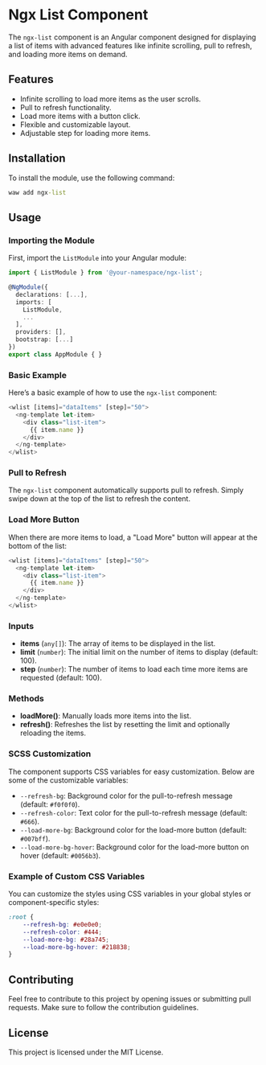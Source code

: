 # Ngx List Component

The `ngx-list` component is an Angular component designed for displaying a list of items with advanced features like infinite scrolling, pull to refresh, and loading more items on demand.

## Features

-   Infinite scrolling to load more items as the user scrolls.
-   Pull to refresh functionality.
-   Load more items with a button click.
-   Flexible and customizable layout.
-   Adjustable step for loading more items.

## Installation

To install the module, use the following command:

```cmd
waw add ngx-list
```

## Usage

### Importing the Module

First, import the `ListModule` into your Angular module:

```Typescript
import { ListModule } from '@your-namespace/ngx-list';

@NgModule({
  declarations: [...],
  imports: [
    ListModule,
    ...
  ],
  providers: [],
  bootstrap: [...]
})
export class AppModule { }
```

### Basic Example

Here’s a basic example of how to use the `ngx-list` component:

```Typescript
<wlist [items]="dataItems" [step]="50">
  <ng-template let-item>
    <div class="list-item">
      {{ item.name }}
    </div>
  </ng-template>
</wlist>
```

### Pull to Refresh

The `ngx-list` component automatically supports pull to refresh. Simply swipe down at the top of the list to refresh the content.

### Load More Button

When there are more items to load, a "Load More" button will appear at the bottom of the list:

```Typescript
<wlist [items]="dataItems" [step]="50">
  <ng-template let-item>
    <div class="list-item">
      {{ item.name }}
    </div>
  </ng-template>
</wlist>
```

### Inputs

-   **items** (`any[]`): The array of items to be displayed in the list.
-   **limit** (`number`): The initial limit on the number of items to display (default: 100).
-   **step** (`number`): The number of items to load each time more items are requested (default: 100).

### Methods

-   **loadMore()**: Manually loads more items into the list.
-   **refresh()**: Refreshes the list by resetting the limit and optionally reloading the items.

### SCSS Customization

The component supports CSS variables for easy customization. Below are some of the customizable variables:

-   `--refresh-bg`: Background color for the pull-to-refresh message (default: `#f0f0f0`).
-   `--refresh-color`: Text color for the pull-to-refresh message (default: `#666`).
-   `--load-more-bg`: Background color for the load-more button (default: `#007bff`).
-   `--load-more-bg-hover`: Background color for the load-more button on hover (default: `#0056b3`).

### Example of Custom CSS Variables

You can customize the styles using CSS variables in your global styles or component-specific styles:

```css
:root {
	--refresh-bg: #e0e0e0;
	--refresh-color: #444;
	--load-more-bg: #28a745;
	--load-more-bg-hover: #218838;
}
```

## Contributing

Feel free to contribute to this project by opening issues or submitting pull requests. Make sure to follow the contribution guidelines.

## License

This project is licensed under the MIT License.
